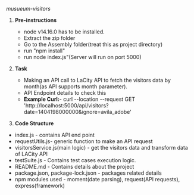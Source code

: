 *musueum-visitors*
1. **Pre-instructions**
    - node v14.16.0 has to be installed.
    - Extract the zip folder
    - Go to the Assembly folder(treat this as project directory)
    - run "npm install"
    - run node index.js"(Server will run on port 5000)
2. **Task**
    - Making an API call to LaCity API to fetch the visitors data by month(as API supports month parameter).
    - API Endpoint details to check this
    - **Example Curl:**-
    curl --location --request GET 'http://localhost:5000/api/visitors?date=1404198000000&ignore=avila_adobe'

3. **Code Structure**
  - index.js - contains API end point
  - requestUtils.js- generic function to make an API request
  - visitorsService.js(main logic) - get the visitors data and transform data of LACity API
  - testSuite.js - Contains test cases execution logic.
  - README.md - Contains details about the project
  - package.json, package-lock.json - packages related details
  - npm modules used - moment(date parsing), request(API requests), express(framework)
